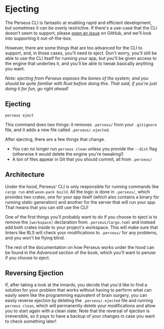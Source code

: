 # Ejecting

The Perseus CLI is fantastic at enabling rapid and efficient development, but sometimes it can be overly restrictive. If there's a use-case that the CLI doesn't seem to support, please [open an issue](https://github.com/framesurge/perseus/issues/new/choose) on GitHub, and we'll look into supporting it out-of-the-box.

However, there are some things that are too advanced for the CLI to support, and, in those cases, you'll need to eject. Don't worry, you'll still be able to use the CLI itself for running your app, but you'll be given access to the engine that underlies it, and you'll be able to tweak basically anything you want.

*Note: ejecting from Perseus exposes the bones of the system, and you should be quite familiar with Rust before doing this. That said, if you're just doing it for fun, go right ahead!*

## Ejecting

`perseus eject`

This command does two things: it removes `.perseus/` from your `.gitignore` file, and it adds a new file called `.perseus/.ejected`.

After ejecting, there are a few things that change.

- You can no longer run `perseus clean` unless you provide the `--dist` flag (otherwise it would delete the engine you're tweaking!)
- A ton of files appear in Git that you should commit, all from `.perseus/`

## Architecture

Under the hood, Perseus' CLI is only responsible for running commands like `cargo run` and `wasm-pack build`. All the logic is done in `.perseus/`, which provides two crates, one for your app itself (which also contains a binary for running static generation) and another for the server that will run your app. That means that you can still use the CLI!

One of the first things you'll probably want to do if you choose to eject is to remove the `[workspace]` declaration from `.perseus/Cargo.toml` and instead add both crates inside to your project's workspace. This will make sure that linters like RLS will check your modifications to `.perseus/` for any problems, and you won't be flying blind.

The rest of the documentation on how Perseus works under the hood can be found in the *Advanced* section of the book, which you'll want to peruse if you choose to eject.

## Reversing Ejection

If, after taking a look at the innards, you decide that you'd like to find a solution for your problem that works without having to perform what can easily seem like the programming equivalent of brain surgery, you can easily reverse ejection by deleting the `.perseus/.ejected` file and running `perseus clean`, which will permanently delete your modifications and allow you to start again with a clean slate. Note that the reversal of ejection is irreversible, so it pays to have a backup of your changes in case you want to check something later!
